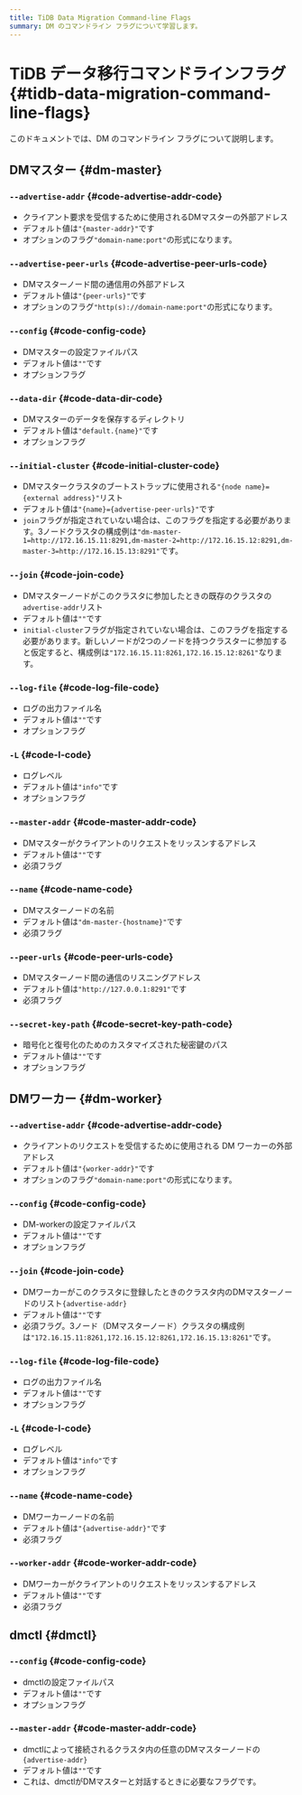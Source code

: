 ```yaml
---
title: TiDB Data Migration Command-line Flags
summary: DM のコマンドライン フラグについて学習します。
---
```


# TiDB データ移行コマンドラインフラグ {#tidb-data-migration-command-line-flags}

このドキュメントでは、DM のコマンドライン フラグについて説明します。

## DMマスター {#dm-master}

### <code>--advertise-addr</code> {#code-advertise-addr-code}

-   クライアント要求を受信するために使用されるDMマスターの外部アドレス
-   デフォルト値は`"{master-addr}"`です
-   オプションのフラグ`"domain-name:port"`の形式になります。

### <code>--advertise-peer-urls</code> {#code-advertise-peer-urls-code}

-   DMマスターノード間の通信用の外部アドレス
-   デフォルト値は`"{peer-urls}"`です
-   オプションのフラグ`"http(s)://domain-name:port"`の形式になります。

### <code>--config</code> {#code-config-code}

-   DMマスターの設定ファイルパス
-   デフォルト値は`""`です
-   オプションフラグ

### <code>--data-dir</code> {#code-data-dir-code}

-   DMマスターのデータを保存するディレクトリ
-   デフォルト値は`"default.{name}"`です
-   オプションフラグ

### <code>--initial-cluster</code> {#code-initial-cluster-code}

-   DMマスタークラスタのブートストラップに使用される`"{node name}={external address}"`リスト
-   デフォルト値は`"{name}={advertise-peer-urls}"`です
-   `join`フラグが指定されていない場合は、このフラグを指定する必要があります。3ノードクラスタの構成例は`"dm-master-1=http://172.16.15.11:8291,dm-master-2=http://172.16.15.12:8291,dm-master-3=http://172.16.15.13:8291"`です。

### <code>--join</code> {#code-join-code}

-   DMマスターノードがこのクラスタに参加したときの既存のクラスタの`advertise-addr`リスト
-   デフォルト値は`""`です
-   `initial-cluster`フラグが指定されていない場合は、このフラグを指定する必要があります。新しいノードが2つのノードを持つクラスターに参加すると仮定すると、構成例は`"172.16.15.11:8261,172.16.15.12:8261"`なります。

### <code>--log-file</code> {#code-log-file-code}

-   ログの出力ファイル名
-   デフォルト値は`""`です
-   オプションフラグ

### <code>-L</code> {#code-l-code}

-   ログレベル
-   デフォルト値は`"info"`です
-   オプションフラグ

### <code>--master-addr</code> {#code-master-addr-code}

-   DMマスターがクライアントのリクエストをリッスンするアドレス
-   デフォルト値は`""`です
-   必須フラグ

### <code>--name</code> {#code-name-code}

-   DMマスターノードの名前
-   デフォルト値は`"dm-master-{hostname}"`です
-   必須フラグ

### <code>--peer-urls</code> {#code-peer-urls-code}

-   DMマスターノード間の通信のリスニングアドレス
-   デフォルト値は`"http://127.0.0.1:8291"`です
-   必須フラグ

### <code>--secret-key-path</code> {#code-secret-key-path-code}

-   暗号化と復号化のためのカスタマイズされた秘密鍵のパス
-   デフォルト値は`""`です
-   オプションフラグ

## DMワーカー {#dm-worker}

### <code>--advertise-addr</code> {#code-advertise-addr-code}

-   クライアントのリクエストを受信するために使用される DM ワーカーの外部アドレス
-   デフォルト値は`"{worker-addr}"`です
-   オプションのフラグ`"domain-name:port"`の形式になります。

### <code>--config</code> {#code-config-code}

-   DM-workerの設定ファイルパス
-   デフォルト値は`""`です
-   オプションフラグ

### <code>--join</code> {#code-join-code}

-   DMワーカーがこのクラスタに登録したときのクラスタ内のDMマスターノードのリスト`{advertise-addr}`
-   デフォルト値は`""`です
-   必須フラグ。3ノード（DMマスターノード）クラスタの構成例は`"172.16.15.11:8261,172.16.15.12:8261,172.16.15.13:8261"`です。

### <code>--log-file</code> {#code-log-file-code}

-   ログの出力ファイル名
-   デフォルト値は`""`です
-   オプションフラグ

### <code>-L</code> {#code-l-code}

-   ログレベル
-   デフォルト値は`"info"`です
-   オプションフラグ

### <code>--name</code> {#code-name-code}

-   DMワーカーノードの名前
-   デフォルト値は`"{advertise-addr}"`です
-   必須フラグ

### <code>--worker-addr</code> {#code-worker-addr-code}

-   DMワーカーがクライアントのリクエストをリッスンするアドレス
-   デフォルト値は`""`です
-   必須フラグ

## dmctl {#dmctl}

### <code>--config</code> {#code-config-code}

-   dmctlの設定ファイルパス
-   デフォルト値は`""`です
-   オプションフラグ

### <code>--master-addr</code> {#code-master-addr-code}

-   dmctlによって接続されるクラスタ内の任意のDMマスターノードの`{advertise-addr}`
-   デフォルト値は`""`です
-   これは、dmctlがDMマスターと対話するときに必要なフラグです。
